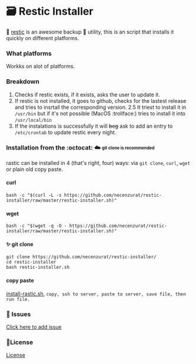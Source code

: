 # :card_file_box: Restic Installer

📝 [restic](https://github.com/restic/restic) is an awesome backup :floppy_disk: utility, this is an script that installs it quickly on different platforms. 


### What platforms

Workks on alot of platforms.

### Breakdown

1. Checks if restic exists, if it exists, asks the user to update it.
2. If restic is not installed, it goes to github, checks for the lastest release and tries to insrtall the corresponding version.
2.5 It triest to install it in ```/usr/bin``` but if it's not possible (MacOS :trollface:) tries to install it into ```/usr/local/bin```
3. If the instalations is successfully it will ~~beg~~ ask to add an entry to ```/etc/crontab``` to update restic every night.

### Installation from the :octocat: ☁️ <sub><sup>git clone is recommended</sup></sub>
rastic can be installed in 4 (that's right, four) ways: via `git clone`, `curl`, `wget` or plain old copy paste.

#### curl

```shell
bash -c "$(curl -L -s https://github.com/necenzurat/restic-installer/raw/master/restic-installer.sh)"
```

#### wget

```shell
bash -c "$(wget -q -O - https://github.com/necenzurat/restic-installer/raw/master/restic-installer.sh)"
```

#### :sparkles: git clone 

```shell
git clone https://github.com/necenzurat/restic-installer/
cd restic-installer
bash restic-installer.sh
```

#### copy paste

[install-rastic.sh](restic-installer.sh), ```copy, ssh to server, paste to server, save file, then run file.```


### :page_facing_up: Issues

[Click here to add issue](https://github.com/necenzurat/restic-installer/issues)

### 📜License

[License](license.md)
